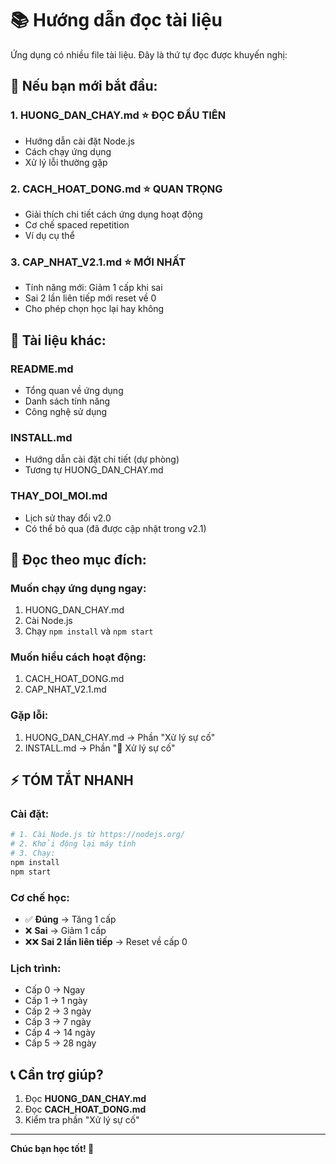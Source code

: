 # 📚 Hướng dẫn đọc tài liệu

Ứng dụng có nhiều file tài liệu. Đây là thứ tự đọc được khuyến nghị:

## 🚀 Nếu bạn mới bắt đầu:

### 1. **HUONG_DAN_CHAY.md** ⭐ ĐỌC ĐẦU TIÊN
- Hướng dẫn cài đặt Node.js
- Cách chạy ứng dụng
- Xử lý lỗi thường gặp

### 2. **CACH_HOAT_DONG.md** ⭐ QUAN TRỌNG
- Giải thích chi tiết cách ứng dụng hoạt động
- Cơ chế spaced repetition
- Ví dụ cụ thể

### 3. **CAP_NHAT_V2.1.md** ⭐ MỚI NHẤT
- Tính năng mới: Giảm 1 cấp khi sai
- Sai 2 lần liên tiếp mới reset về 0
- Cho phép chọn học lại hay không

## 📖 Tài liệu khác:

### **README.md**
- Tổng quan về ứng dụng
- Danh sách tính năng
- Công nghệ sử dụng

### **INSTALL.md**
- Hướng dẫn cài đặt chi tiết (dự phòng)
- Tương tự HUONG_DAN_CHAY.md

### **THAY_DOI_MOI.md**
- Lịch sử thay đổi v2.0
- Có thể bỏ qua (đã được cập nhật trong v2.1)

## 🎯 Đọc theo mục đích:

### Muốn chạy ứng dụng ngay:
1. HUONG_DAN_CHAY.md
2. Cài Node.js
3. Chạy `npm install` và `npm start`

### Muốn hiểu cách hoạt động:
1. CACH_HOAT_DONG.md
2. CAP_NHAT_V2.1.md

### Gặp lỗi:
1. HUONG_DAN_CHAY.md → Phần "Xử lý sự cố"
2. INSTALL.md → Phần "🔧 Xử lý sự cố"

## ⚡ TÓM TẮT NHANH

### Cài đặt:
```bash
# 1. Cài Node.js từ https://nodejs.org/
# 2. Khởi động lại máy tính
# 3. Chạy:
npm install
npm start
```

### Cơ chế học:
- ✅ **Đúng** → Tăng 1 cấp
- ❌ **Sai** → Giảm 1 cấp
- ❌❌ **Sai 2 lần liên tiếp** → Reset về cấp 0

### Lịch trình:
- Cấp 0 → Ngay
- Cấp 1 → 1 ngày
- Cấp 2 → 3 ngày
- Cấp 3 → 7 ngày
- Cấp 4 → 14 ngày
- Cấp 5 → 28 ngày

## 📞 Cần trợ giúp?

1. Đọc **HUONG_DAN_CHAY.md**
2. Đọc **CACH_HOAT_DONG.md**
3. Kiểm tra phần "Xử lý sự cố"

---

**Chúc bạn học tốt! 🎉**
